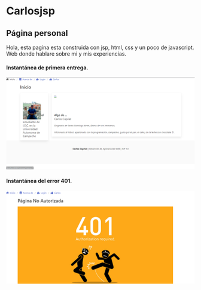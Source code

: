 # Carlosjsp

## Página personal

Hola, esta pagina esta construida con jsp, html, css y un poco de javascript.<br>
Web donde hablare sobre mi y mis experiencias.

#### Instantánea de primera entrega.
![Primera instantánea](first_screen.png)

#### Instantánea del error 401.
![Captura 401](screen401.png)


